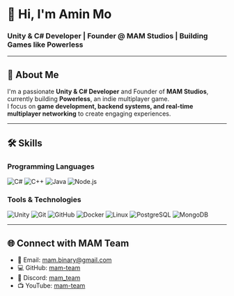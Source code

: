 # 👋 Hi, I'm Amin Mo
### Unity & C# Developer | Founder @ MAM Studios | Building Games like Powerless
---

## 🚀 About Me
I'm a passionate **Unity & C# Developer** and Founder of **MAM Studios**, currently building **Powerless**, an indie multiplayer game.  
I focus on **game development, backend systems, and real-time multiplayer networking** to create engaging experiences.

---

## 🛠️ Skills

### Programming Languages
 ![C#](https://skillicons.dev/icons?i=cs)
 ![C++](https://skillicons.dev/icons?i=cpp)
 ![Java](https://skillicons.dev/icons?i=java)
 ![Node.js](https://skillicons.dev/icons?i=nodejs)

### Tools & Technologies
 ![Unity](https://skillicons.dev/icons?i=unity)
 ![Git](https://skillicons.dev/icons?i=git)
 ![GitHub](https://skillicons.dev/icons?i=github)
 ![Docker](https://skillicons.dev/icons?i=docker) 
 ![Linux](https://skillicons.dev/icons?i=linux)
 ![PostgreSQL](https://skillicons.dev/icons?i=postgres)
 ![MongoDB](https://skillicons.dev/icons?i=mongodb)

---

## 🌐 Connect with MAM Team
- 📧 Email: mam.binary@gmail.com  
- 💻 GitHub: [mam-team](https://github.com/mam-team)  
- 💬 Discord: [mam_team](https://discord.com/)  
- 📺 YouTube: [mam-team](https://www.youtube.com/c/mam-team)
